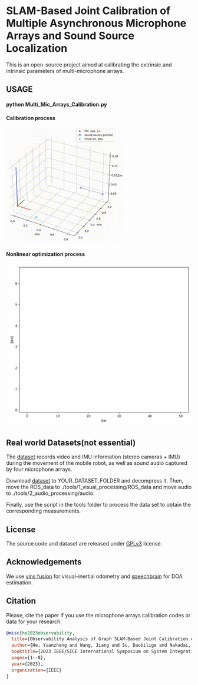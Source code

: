 # SLAM-Based Joint Calibration of Multiple Asynchronous Microphone Arrays and Sound Source Localization
This is an open-source project aimed at calibrating the extrinsic and intrinsic parameters of multi-microphone arrays.
## USAGE
#### python Multi_Mic_Arrays_Calibration.py
#### Calibration process
![gif](https://github.com/AISLAB-sustech/Calibration_of_Multi_Mic_Arrays/blob/master/calibration_process.gif)
#### Nonlinear optimization process
![gif](https://github.com/AISLAB-sustech/Calibration_of_Multi_Mic_Arrays/blob/master/iteration.gif)
## Real world Datasets(not essential)
The [dataset](https://pan.baidu.com/s/1rnOPAfSz1G1ROJz8OHQ7Nw?pwd=MCAL) records video and IMU information (stereo cameras + IMU) during the movement of the mobile robot, as well as sound audio captured by four microphone arrays.

Download [dataset](https://pan.baidu.com/s/1rnOPAfSz1G1ROJz8OHQ7Nw?pwd=MCAL) to YOUR_DATASET_FOLDER and decompress it. Then, move the ROS_data to ./tools/1_visual_processing/ROS_data and move audio to ./tools/2_audio_processing/audio.

Finally, use the script in the tools folder to process the data set to obtain the corresponding measurements.
## License
The source code and dataset are released under [GPLv3](http://www.gnu.org/licenses/) license.
## Acknowledgements
We use [vins fusion](https://github.com/HKUST-Aerial-Robotics/VINS-Fusion) for visual-inertial odometry and [speechbrain](https://github.com/speechbrain/speechbrain) for DOA estimation.
## Citation
Please, cite the paper if you use the microphone arrays calibration codes or data for your research.

```bibtex
@misc{he2023observability,
  title={Observability Analysis of Graph SLAM-Based Joint Calibration of Multiple Microphone Arrays and Sound Source Localization},
  author={He, Yuanzheng and Wang, Jiang and Su, Daobilige and Nakadai, Kazuhiro and Wu, Junfeng and Huang, Shoudong and Li, Youfu and Kong, He},
  booktitle={2023 IEEE/SICE International Symposium on System Integration (SII)},
  pages={1--8},
  year={2023},
  organization={IEEE}
}
```
